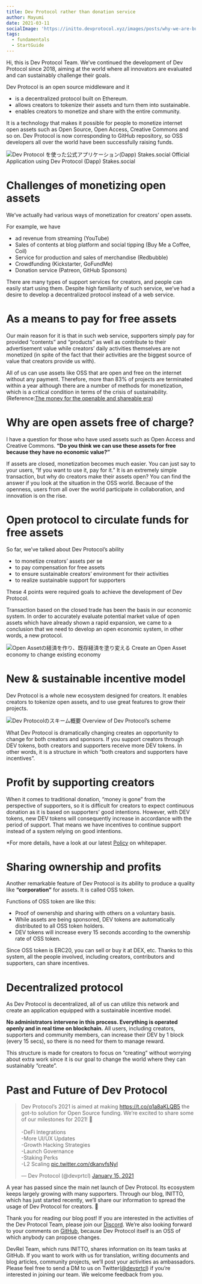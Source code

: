 ```yaml
---
title: Dev Protocol rather than donation service
author: Mayumi
date: 2021-03-11
socialImage: 'https://initto.devprotocol.xyz/images/posts/why-we-are-building-dev-protocol-not-a-donation-service/ogp-en.png'
tags:
  - fundamentals
  - StartGuide
---
```


Hi, this is Dev Protocol Team.
We’ve continued the development of Dev Protocol since 2018, aiming at the world where all innovators are evaluated and can sustainably challenge their goals.

Dev Protocol is an open source middleware and it

- is a decentralized protocol built on Ethereum.
- allows creators to tokenize their assets and turn them into sustainable.
- enables creators to monetize and share with the entire community.

 It is a technology that makes it possible for people to monetize internet open assets such as Open Source, Open Access, Creative Commons and so on.
Dev Protocol is now corresponding to GitHub repository, so OSS developers all over the world have been successfully raising funds.

![Dev Protocol を使った公式アプリケーション(Dapp) Stakes.social](/images/posts/why-we-are-building-dev-protocol-not-a-donation-service/stakes-social_top.png)
Official Application using Dev Protocol (Dapp) Stakes.social

# Challenges of monetizing open assets

We’ve actually had various ways of monetization for creators’ open assets.

For example, we have

- ad revenue from streaming (YouTube)
- Sales of contents at blog platform and social tipping (Buy Me a Coffee, Coil)
- Service for production and sales of merchandise (Redbubble)
- Crowdfunding (Kickstarter, GoFundMe)
- Donation service (Patreon, GitHub Sponsors)

There are many types of support services for creators, and people can easily start using them. Despite high familiarity of such service, we’ve had a desire to develop a decentralized protocol instead of a web service.

# As a means to pay for free assets

Our main reason for it is that in such web service, supporters simply pay for  provided “contents” and “products” as well as contribute to their advertisement value while creators’ daily activities themselves are not monetized (in spite of the fact that their activities are the biggest source of value that creators provide us with).

All of us can use assets like OSS that are open and free on the internet without any payment. Therefore, more than 83% of projects are terminated within a year although there are a number of methods for monetization, which is a critical condition in terms of the crisis of sustainability. (Reference:[The money for the openable and shareable era](https://speakerdeck.com/aggre/the-money-for-the-openable-and-shareable-era))

# Why are open assets free of charge?

I have a question for those who have used assets such as Open Access and Creative Commons. **“Do you think we can use these assets for free because they have no economic value?”** 

If assets are closed, monetization becomes much easier. You can just say to your users, “If you want to use it, pay for it.” It is an extremely simple transaction, but why do creators make their assets open? You can find the answer if you look at the situation in the OSS world.
Because of the openness, users from all over the world participate in collaboration, and innovation is on the rise.

# Open protocol to circulate funds for free assets

So far, we’ve talked about Dev Protocol’s ability

- to monetize creators’ assets per se
- to pay compensation for free assets
- to ensure sustainable creators’ environment for their activities
- to realize sustainable support for supporters

These 4 points were required goals to achieve the development of Dev Protocol.

Transaction based on the closed trade has been the basis in our economic system. In order to accurately evaluate potential market value of open assets which have already shown a rapid expansion, we came to a conclusion that we need to develop an open economic system, in other words, a new protocol.

![Open Assetの経済を作り、既存経済を塗り変える](/images/posts/why-we-are-building-dev-protocol-not-a-donation-service/open-asset-economy.png)
Create an Open Asset economy to change existing economy

# New & sustainable incentive model

Dev Protocol is a whole new ecosystem designed for creators. It enables creators to tokenize open assets, and to use great features to grow their projects.

![Dev Protocolのスキーム概要](/images/posts/why-we-are-building-dev-protocol-not-a-donation-service/dev-protocol_schemeoutline_for_EN.png)
Overview of Dev Protocol’s scheme

What Dev Protocol is dramatically changing creates an opportunity to change for both creators and sponsors.
If you support creators through DEV tokens, both creators and supporters receive more DEV tokens. In other words, it is a structure in which “both creators and supporters have incentives”.

# Profit by supporting creators

When it comes to traditional donation, “money is gone” from the perspective of supporters, so it is difficult for creators to expect continuous donation as it is based on supporters’ good intentions. However, with DEV tokens, new DEV tokens will consequently increase in accordance with the period of support. That means we have incentives to continue support instead of a system relying on good intentions.

*For more details, have a look at our latest [Policy](https://github.com/dev-protocol/protocol/blob/master/docs/POLICY.md) on whitepaper.

# Sharing ownership and profits

Another remarkable feature of Dev Protocol is its ability to produce a quality like **“corporation”** for assets. It is called OSS token.

Functions of OSS token are like this:

- Proof of ownership and sharing with others on a voluntary basis.
- While assets are being sponsored, DEV tokens are automatically distributed to all OSS token holders.
- DEV tokens will increase every 15 seconds according to the ownership rate of OSS token.

Since OSS token is ERC20, you can sell or buy it at DEX, etc. Thanks to this system, all the people involved, including creators, contributors and supporters, can share incentives.

# Decentralized protocol

As Dev Protocol is decentralized, all of us can utilize this network and create an application equipped with a sustainable incentive model.

**No administrators intervene in this process. Everything is operated openly and in real time on blockchain.** All users, including creators, supporters and community members, can increase their DEV by 1 block (every 15 secs), so there is no need for them to manage reward.

This structure is made for creators to focus on “creating” without worrying about extra work since it is our goal to change the world where they can sustainably “create”.

# Past and Future of Dev Protocol

<blockquote class="twitter-tweet"><p lang="en" dir="ltr">Dev Protocol’s 2021 is aimed at making <a href="https://t.co/q1a8aKLQB5">https://t.co/q1a8aKLQB5</a> the got-to solution for Open Source funding. We’re excited to share some of our milestones for 2021! 🎉 <br><br>-DeFi Integrations<br>-More UI/UX Updates<br>-Growth Hacking Strategies<br>-Launch Governance<br>-Staking Perks<br>-L2 Scaling <a href="https://t.co/dkanvfsNyl">pic.twitter.com/dkanvfsNyl</a></p>&mdash; Dev Protocol (@devprtcl) <a href="https://twitter.com/devprtcl/status/1350126479141728259?ref_src=twsrc%5Etfw">January 15, 2021</a></blockquote> <script async src="https://platform.twitter.com/widgets.js" charset="utf-8"></script>

A year has passed since the main net launch of Dev Protocol. Its ecosystem keeps largely growing with many supporters. Through our blog, INITTO, which has just started recently, we’ll share our information to spread the usage of Dev Protocol for creators. 🐇

Thank you for reading our blog post! 
If you are interested in the activities of the Dev Protocol Team, please join our [Discord]((https://discord.gg/VwJp4KM)). We’re also looking forward to your comments on [GitHub](https://github.com/dev-protocol/DIPs), because Dev Protocol itself is an OSS of which anybody can propose changes.

DevRel Team, which runs INITTO, shares information on its team tasks at GitHub. If you want to work with us for translation, writing documents and blog articles, community projects, we’ll post your activities as ambassadors.
Please feel free to send a DM to us on Twitter([@devprtcl](https://twitter.com/devprtcl)) if you’re interested in joining our team. We welcome feedback from you.